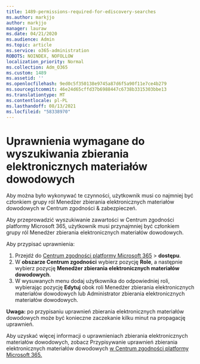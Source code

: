 ```yaml
---
title: 1489-permissions-required-for-ediscovery-searches
ms.author: markjjo
author: markjjo
manager: lauraw
ms.date: 04/21/2020
ms.audience: Admin
ms.topic: article
ms.service: o365-administration
ROBOTS: NOINDEX, NOFOLLOW
localization_priority: Normal
ms.collection: Adm_O365
ms.custom: 1489
ms.assetid: ''
ms.openlocfilehash: 9ed0c5f350138e9745a87d6f5a90f11e7ce4b279
ms.sourcegitcommit: 46e24d65cffd37b6988447c6738b3315303bbe13
ms.translationtype: MT
ms.contentlocale: pl-PL
ms.lasthandoff: 08/13/2021
ms.locfileid: "58338970"
---
```

# <a name="permissions-required-for-ediscovery-searches"></a>Uprawnienia wymagane do wyszukiwania zbierania elektronicznych materiałów dowodowych

Aby można było wykonywać te czynności, użytkownik musi co najmniej być członkiem grupy ról Menedżer zbierania elektronicznych materiałów dowodowych w Centrum zgodności & zabezpieczeń.

Aby przeprowadzić wyszukiwanie zawartości w Centrum zgodności platformy Microsoft 365, użytkownik musi przynajmniej być członkiem grupy ról Menedżer zbierania elektronicznych materiałów dowodowych.  

Aby przypisać uprawnienia:

1. Przejdź do [Centrum zgodności platformy Microsoft 365](https://compliance.microsoft.com/)  >  **dostępu**.
1. W **obszarze Centrum zgodności** wybierz pozycję **Role**, a następnie wybierz pozycję **Menedżer zbierania elektronicznych materiałów dowodowych**.
1. W wysuwanych menu dodaj użytkownika do odpowiedniej roli, wybierając pozycję **Edytuj** obok roli Menedżer zbierania elektronicznych materiałów dowodowych lub Administrator zbierania elektronicznych materiałów dowodowych.

**Uwaga:** po przypisaniu uprawnień zbierania elektronicznych materiałów dowodowych może być konieczne zaczekanie kilku minut na propagację uprawnień.

Aby uzyskać więcej informacji o uprawnieniach zbierania elektronicznych materiałów dowodowych, zobacz Przypisywanie uprawnień zbierania elektronicznych materiałów dowodowych [w Centrum zgodności platformy Microsoft 365.](https://docs.microsoft.com/microsoft-365/compliance/assign-ediscovery-permissions)
